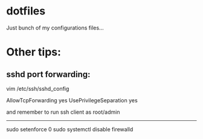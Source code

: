 dotfiles
========

Just bunch of my configurations files...

Other tips:
===========

sshd port forwarding:
---------------------
    
vim /etc/ssh/sshd_config 

AllowTcpForwarding yes
UsePrivilegeSeparation yes

and remember to run ssh client as root/admin

--- 
sudo setenforce 0
sudo systemctl disable firewalld
